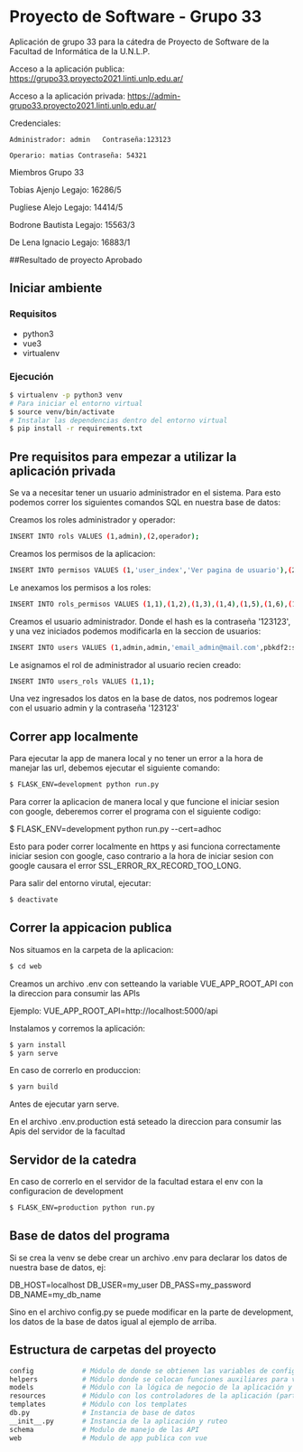 # Proyecto de Software - Grupo 33

Aplicación de grupo 33 para la cátedra de Proyecto de Software de la Facultad de Informática de la U.N.L.P.

Acceso a la aplicación publica: https://grupo33.proyecto2021.linti.unlp.edu.ar/

Acceso a la aplicación privada: https://admin-grupo33.proyecto2021.linti.unlp.edu.ar/

Credenciales:

    Administrador: admin   Contraseña:123123
    
    Operario: matias Contraseña: 54321

Miembros Grupo 33

Tobias Ajenjo 
Legajo: 16286/5

Pugliese Alejo
Legajo: 14414/5

Bodrone Bautista
Legajo: 15563/3

De Lena Ignacio
Legajo: 16883/1

##Resultado de proyecto
Aprobado

## Iniciar ambiente

### Requisitos

- python3
- vue3
- virtualenv

### Ejecución 

```bash
$ virtualenv -p python3 venv
# Para iniciar el entorno virtual
$ source venv/bin/activate
# Instalar las dependencias dentro del entorno virtual
$ pip install -r requirements.txt
```

## Pre requisitos para empezar a utilizar la aplicación privada

Se va a necesitar tener un usuario administrador en el sistema.
Para esto podemos correr los siguientes comandos SQL en nuestra base de datos:

Creamos los roles administrador y operador:
```bash
INSERT INTO rols VALUES (1,admin),(2,operador);
```
Creamos los permisos de la aplicacion:
```bash
INSERT INTO permisos VALUES (1,'user_index','Ver pagina de usuario'),(2,'user_new','Crear nuevo usuario'),(3,'user_edit','Editar usuario'),(4,'user_delete','Eliminar usuario'),(5,'zona_index','Ver pagina de zonas'),(6,'zona_new','Crear nueva zona'),(7,'zona_edit','Editar zona'),(8,'zona_delete','Eliminar zona'), (9,'punto_index','Ver pagina de puntos'),(10,'punto_new','Crear nuevo Punto'),(11,'punto_edit','Editar punto'),(12,'punto_delete','Eliminar punto'),(13,'recorrido_index','Ver pagina de recorridos'),(14,'recorrido_new','Crear nuevo recorrido'),(15,'recorrido_edit','Editar recorrido'),(16,'recorrido_delete','Eliminar recorrido'), (17,'denuncia_index','Ver pagina de denuncia'),(18,'denuncia_new','Crear nueva denuncia'),(19,'denuncia_edit','Editar denuncia'),(20,'denuncia_delete','Eliminar denuncia');
```
Le anexamos los permisos a los roles:
```bash
INSERT INTO rols_permisos VALUES (1,1),(1,2),(1,3),(1,4),(1,5),(1,6),(1,7),(1,8),(1,9),(1,10),(1,11),(1,12),(1,13),(1,14),(1,15),(1,16),(1,17),(1,18),(1,19),(1,20),(2,1),(2,2),(2,3),(2,5),(2,6),(2,7),(2,9),(2,10),(2,11),(2,13),(2,14),(2,15),(2,17),(2,18),(2,19);
```
Creamos el usuario administrador. Donde el hash es la contraseña '123123', y una vez iniciados podemos modificarla en la seccion de usuarios:
```bash
INSERT INTO users VALUES (1,admin,admin,'email_admin@mail.com',pbkdf2:sha256:260000$I6AjJ9H7SdPMZlCX$d1e84a5061d75e1acfd295a2980f2c419f0f80992ba2494b7a1eaca1869abf26,1,admin)
```
Le asignamos el rol de administrador al usuario recien creado:
```bash
INSERT INTO users_rols VALUES (1,1);
```

Una vez ingresados los datos en la base de datos, nos podremos logear con el usuario admin y la contraseña '123123'

## Correr app localmente

Para ejecutar la app de manera local y no tener un error a la hora de manejar las url,
debemos ejecutar el siguiente comando:

```bash
$ FLASK_ENV=development python run.py
```

Para correr la aplicacion de manera local y que funcione el iniciar sesion con google, deberemos 
correr el programa con el siguiente codigo:

$ FLASK_ENV=development python run.py --cert=adhoc

Esto para poder correr localmente en https y asi funciona correctamente iniciar sesion con google, caso 
contrario a la hora de iniciar sesion con google causara el error SSL_ERROR_RX_RECORD_TOO_LONG.


Para salir del entorno virutal, ejecutar:

```bash
$ deactivate
```

## Correr la appicacion publica

Nos situamos en la carpeta de la aplicacion:

```bash
$ cd web
```
Creamos un archivo .env con setteando la variable VUE_APP_ROOT_API
con la direccion para consumir las APIs

Ejemplo:
VUE_APP_ROOT_API=http://localhost:5000/api

Instalamos y corremos la aplicación:
```bash
$ yarn install
$ yarn serve
```

En caso de correrlo en produccion:

```bash
$ yarn build
```
Antes de ejecutar yarn serve.

En el archivo .env.production está seteado la direccion
para consumir las Apis del servidor de la facultad

## Servidor de la catedra

En caso de correrlo en el servidor de la facultad estara el env con la configuracion de development

```bash
$ FLASK_ENV=production python run.py
```

## Base de datos del programa

Si se crea la venv se debe crear un archivo .env para declarar los datos de nuestra base de datos, ej:

DB_HOST=localhost
DB_USER=my_user
DB_PASS=my_password
DB_NAME=my_db_name

Sino en el archivo config.py se puede modificar en la parte de development, los datos de la base de datos 
igual al ejemplo de arriba.


## Estructura de carpetas del proyecto

```bash
config            # Módulo de donde se obtienen las variables de configuración
helpers           # Módulo donde se colocan funciones auxiliares para varias partes del código
models            # Módulo con la lógica de negocio de la aplicación y la conexión a la base de datos
resources         # Módulo con los controladores de la aplicación (parte web)
templates         # Módulo con los templates
db.py             # Instancia de base de datos
__init__.py       # Instancia de la aplicación y ruteo
schema            # Modulo de manejo de las API
web               # Modulo de app publica con vue

```
